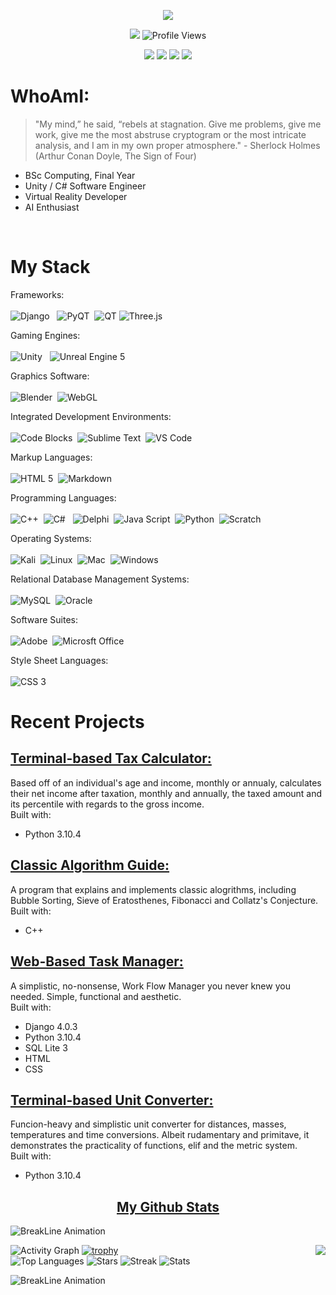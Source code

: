 <!--- Hero Image --->
<p align="center">
  <img src="https://raw.githubusercontent.com/John-JonSteyn/John-JonSteyn/main/images/hero.gif"/>
</p>

<!--- Headline --->
<p align="center">
  <img src="https://img.shields.io/badge/BSc%20Computing-IV-5102fc?style=for-the-badge" />
  <img src="https://komarev.com/ghpvc/?username=John-JonSteyn&color=5102fc&style=for-the-badge" alt="Profile Views">
</p>

<!--- Socials --->
<p align="center">
  <a href="https://www.codecademy.com/profiles/John-Jon_Steyn"><img src="https://img.shields.io/badge/CodeCademy-1F4056?logo=codecademy&style=for-the-badge&logoColor=white"></a>
  <a href="https://www.linkedin.com/in/john-jonsteyn/"><img src="https://img.shields.io/badge/LinkedIn-0a66c2?logo=codecademy&style=for-the-badge&logoColor=white"></a>
  <a href="https://twitter.com/JohnJon_Steyn"><img src="https://img.shields.io/badge/Twitter-1DA1F2?logo=twitter&style=for-the-badge&logoColor=white"></a>  
  <a href="https://t.me/JohnJon_Steyn"><img src="https://img.shields.io/badge/Telegram-26A5E4?logo=telegram&style=for-the-badge&logoColor=white"></a>
</p>

<!--- About --->

# WhoAmI:

> "My mind,” he said, “rebels at stagnation. Give me problems, give me work, give me the most abstruse cryptogram or the most intricate analysis, and I am in my own proper atmosphere." - Sherlock Holmes (Arthur Conan Doyle, The Sign of Four)



- BSc Computing, Final Year
- Unity / C# Software Engineer
- Virtual Reality Developer
- AI Enthusiast

<br>

<!--- Competence --->
# My Stack

Frameworks:<br><br>
![Django](https://img.shields.io/badge/Django-092E20?logo=django&style=for-the-badge&logoColor=white) &nbsp;
![PyQT](https://img.shields.io/badge/PyQT-41CD52?logo=qt&style=for-the-badge&logoColor=white)&nbsp;
![QT](https://img.shields.io/badge/QT-41CD52?logo=qt&style=for-the-badge&logoColor=white)
![Three.js](https://img.shields.io/badge/Three.js-000000?logo=three.js&style=for-the-badge&logoColor=white)<br>

Gaming Engines:<br><br>
![Unity](https://img.shields.io/badge/Unity-000000?logo=unity&style=for-the-badge&logoColor=white) &nbsp;
![Unreal Engine 5](https://img.shields.io/badge/Unreal%20Engine%205-0E1128?logo=unrealengine&style=for-the-badge&logoColor=white)<br>

Graphics Software:<br><br>
![Blender](https://img.shields.io/badge/Blender-F5792A?logo=blender&style=for-the-badge&logoColor=white)&nbsp;
![WebGL](https://img.shields.io/badge/WebGL-990000?logo=webgl&style=for-the-badge&logoColor=white)<br>

Integrated Development Environments:<br><br>
![Code Blocks](https://img.shields.io/badge/Code%20Blocks-2d9625?logo=windows&style=for-the-badge&logoColor=white)&nbsp;
![Sublime Text](https://img.shields.io/badge/Sublime%20Text-FF9800?logo=sublimetext&style=for-the-badge&logoColor=white)&nbsp;
![VS Code](https://img.shields.io/badge/Visual%20Studio%20Code-007ACC?logo=visualstudiocode&style=for-the-badge&logoColor=white)<br>

Markup Languages:<br><br>
![HTML 5](https://img.shields.io/badge/HTML5-E34F26?logo=html5&style=for-the-badge&logoColor=white)&nbsp;
![Markdown](https://img.shields.io/badge/Markdown-000000?logo=markdown&style=for-the-badge&logoColor=white)<br>

Programming Languages:<br><br>
![C++](https://img.shields.io/badge/C++-00599C?logo=cplusplus&style=for-the-badge&logoColor=white)&nbsp;
![C#](https://img.shields.io/badge/C%23-239120?logo=csharp&style=for-the-badge&logoColor=white) &nbsp;
![Delphi](https://img.shields.io/badge/Delphi-EE1F35?logo=delphi&style=for-the-badge&logoColor=white)&nbsp;
![Java Script](https://img.shields.io/badge/Java%20Script-F7DF1E?logo=javascript&style=for-the-badge&logoColor=white)&nbsp;
![Python](https://img.shields.io/badge/Python-3776AB?logo=python&style=for-the-badge&logoColor=white)&nbsp;
![Scratch](https://img.shields.io/badge/Scratch-4D97FF?logo=scratch&style=for-the-badge&logoColor=white)<br>

Operating Systems:<br><br>
![Kali](https://img.shields.io/badge/Kali%20Linux-557C94?logo=kalilinux&style=for-the-badge&logoColor=white)&nbsp;
![Linux](https://img.shields.io/badge/Linux-FCC624?logo=linux&style=for-the-badge&logoColor=white)&nbsp;
![Mac](https://img.shields.io/badge/macos-000000?logo=macos&style=for-the-badge&logoColor=white)&nbsp;
![Windows](https://img.shields.io/badge/Windows-0078D6?logo=windows&style=for-the-badge&logoColor=white)<br>

Relational Database Management Systems:<br><br>
![MySQL](https://img.shields.io/badge/MySQL-4479A1?logo=mysql&style=for-the-badge&logoColor=white)&nbsp;
![Oracle](https://img.shields.io/badge/Oracle-F80000?logo=oracle&style=for-the-badge&logoColor=white)<br>

Software Suites: <br><br>
![Adobe](https://img.shields.io/badge/Adobe-FF0000?logo=adobe&style=for-the-badge&logoColor=white)&nbsp;
![Microsft Office](https://img.shields.io/badge/Microsoft&20Office-D83B01?logo=microsoftoffice&style=for-the-badge&logoColor=white)<br>

Style Sheet Languages:<br><br>
![CSS 3](https://img.shields.io/badge/CSS3-1572B6?logo=css3&style=for-the-badge&logoColor=white)<br>

<!--- Projects --->
# Recent Projects

## [ Terminal-based Tax Calculator: ](https://github.com/John-JonSteyn/taxCalculatorZA)

Based off of an individual's age and income, monthly or annualy, calculates their net income after taxation, monthly and annually, the taxed amount and its percentile with regards to the gross income.  <br>
Built with:
- Python 3.10.4

## [ Classic Algorithm Guide: ](https://github.com/John-JonSteyn/Izumi_ClassicAlgorithmGuide/)

A program that explains and implements classic alogrithms, including Bubble Sorting, Sieve of Eratosthenes, Fibonacci and Collatz's Conjecture.  <br>
Built with:
- C++

## [ Web-Based Task Manager: ](https://github.com/John-JonSteyn/TaskFlow)

A simplistic, no-nonsense, Work Flow Manager you never knew you needed. Simple, functional and aesthetic. <br>
Built with:
- Django 4.0.3
- Python 3.10.4
- SQL Lite 3
- HTML
- CSS

## [ Terminal-based Unit Converter: ](https://github.com/John-JonSteyn/UnitConverter)

Funcion-heavy and simplistic unit converter for distances, masses, temperatures and time conversions. Albeit rudamentary and primitave, it demonstrates the practicality of functions, elif and the metric system. <br>
Built with:
- Python 3.10.4

<!--- Stats --->

<h2 align="center"><u>My Github Stats</u></h2>

![BreakLine Animation](https://user-images.githubusercontent.com/73097560/115834477-dbab4500-a447-11eb-908a-139a6edaec5c.gif)

![Activity Graph](https://activity-graph.herokuapp.com/graph?username=John-JonSteyn&theme=react-dark)
[![trophy](https://github-profile-trophy.vercel.app/?username=John-JonSteyn&theme=algolia&row=2&column=3)](https://github.com/ryo-ma/github-profile-trophy&margin)
<img align="right" src="https://metrics.lecoq.io/John-JonSteyn?template=classic&isocalendar=1&achievements=1&introduction=1&isocalendar.duration=half-year&achievements.threshold=C&achievements.secrets=true&achievements.display=detailed&achievements.limit=0&introduction.title=true&config.timezone=Africa%2FJohannesburg">	
![Top Languages](https://github-readme-stats.vercel.app/api/top-langs/?username=John-JonSteyn&theme=algolia)
![Stars](https://github-readme-stats.vercel.app/api?username=John-JonSteyn&show_icons=true&locale=en&count_private=true&hide_rank=true&custom_title=My%20GitHub%20Stats&disable_animations=true&theme=algolia)
![Streak](https://github-readme-streak-stats.herokuapp.com/?user=John-JonSteyn&theme=algolia)
![Stats](https://github-readme-stats.vercel.app/api?username=John-JonSteyn&show_icons=true&theme=algolia)

![BreakLine Animation](https://user-images.githubusercontent.com/73097560/115834477-dbab4500-a447-11eb-908a-139a6edaec5c.gif)
